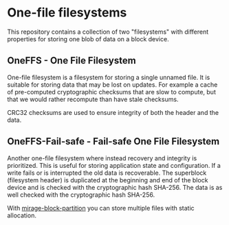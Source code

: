 # One-file filesystems

This repository contains a collection of two "filesystems" with different properties for storing one blob of data on a block device.

## OneFFS - One File Filesystem
One-file filesystem is a filesystem for storing a single unnamed file.
It is suitable for storing data that may be lost on updates.
For example a cache of pre-computed cryptographic checksums that are slow to compute, but that we would rather recompute than have stale checksums.

CRC32 checksums are used to ensure integrity of both the header and the data.

## OneFFS-Fail-safe - Fail-safe One File Filesystem

Another one-file filesystem where instead recovery and integrity is prioritized.
This is useful for storing application state and configuration.
If a write fails or is interrupted the old data is recoverable.
The superblock (filesystem header) is duplicated at the beginning and end of the block device and is checked with the cryptographic hash SHA-256.
The data is as well checked with the cryptographic hash SHA-256.

With [mirage-block-partition](https://github.com/reynir/mirage-block-partition/) you can store multiple files with static allocation.
